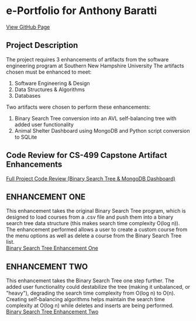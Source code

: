 # e-Portfolio for Anthony Baratti
[View GitHub Page](https://anthonybaratti.github.io/)
## Project Description
The project requires 3 enhancements of artifacts from the software engineering program at Southern New Hampshire University
The artifacts chosen must be enhanced to meet: 
1. Software Engineering & Design
2. Data Structures & Algorithms
3. Databases

Two artifacts were chosen to perform these enhancements:
1. Binary Search Tree conversion into an AVL self-balancing tree with added user functionality
2. Animal Shelter Dashboard using MongoDB and Python script conversion to SQLite

## Code Review for CS-499 Capstone Artifact Enhancements
[Full Project Code Review (Binary Search Tree & MongoDB Dashboard)](https://www.youtube.com/embed/KDOPncTitjU)

## ENHANCEMENT ONE
This enhancement takes the original Binary Search Tree program, which is designed to load courses from a 
.csv file and push them into a binary search tree data structure (this makes search time complexity O(log n)).
The enhancement performed allows a user to create a custom course from the menu options as well as delete a course
from the Binary Search Tree list.
<br>
[Binary Search Tree Enhancement One](https://github.com/AnthonyBaratti/EnhancementOne)

## ENHANCEMENT TWO
This enhancement takes the Binary Search Tree one step further. The added user functionality could
destabilize the tree (making it unbalanced, or "heavy"), degrading the search time complexity from 
O(log n) to O(n). Creating self-balancing algorithms helps maintain the search time complexity at O(log n)
while deletes and inserts are being performed.
<br>
[Binary Search Tree Enhancement Two](https://github.com/AnthonyBaratti/EnhancementTwo)
